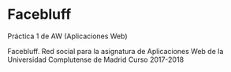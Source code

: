 # Facebluff
Práctica 1 de AW (Aplicaciones Web)

Facebluff. Red social para la asignatura de Aplicaciones Web de la Universidad Complutense de Madrid
Curso 2017-2018
